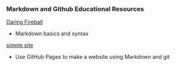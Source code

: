 ### Markdown and Github Educational Resources

[Daring Fireball](https://daringfireball.net/projects/markdown/)

- Markdown basics and syntax

[simple site](http://kbroman.org/simple_site/)

- Use GitHub Pages to make a website using Markdown and git
